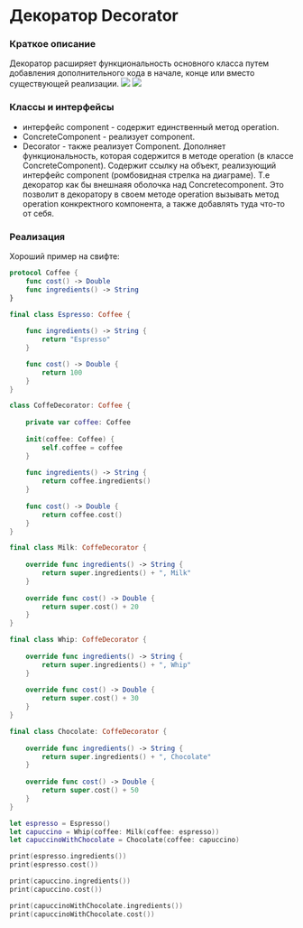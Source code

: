 # Декоратор Decorator
### Краткое описание
Декоратор расширяет функциональность основного класса путем добавления дополнительного кода в начале, конце или вместо существующей реализации.
![](https://habrastorage.org/r/w1560/getpro/habr/post_images/15c/27c/26e/15c27c26e08f1936e3f73089ecac3d05.jpg)
![](https://media.geeksforgeeks.org/wp-content/uploads/uml.jpg)
### Классы и интерфейсы
- интерфейс component - содержит единственный метод operation. 
- ConcreteComponent - реализует component. 
- Decorator - также реализует Component. Дополняет функциональность, которая содержится в методе operation (в классе ConcreteComponent). Содержит ссылку на объект, реализующий интерфейс component (ромбовидная стрелка на диаграме). Т.е декоратор как бы внешнаяя оболочка над Concretecomponent. Это позволит в декоратору в своем методе operation вызывать метод operation конкректного компонента, а также добавлять туда что-то от себя.
### Реализация
Хороший пример на свифте:
``` swift
protocol Coffee {
    func cost() -> Double
    func ingredients() -> String
}

final class Espresso: Coffee {
    
    func ingredients() -> String {
        return "Espresso"
    }

    func cost() -> Double {
        return 100
    }
}

class CoffeDecorator: Coffee {
    
    private var сoffee: Coffee
    
    init(сoffee: Coffee) {
        self.сoffee = сoffee
    }
    
    func ingredients() -> String {
        return сoffee.ingredients()
    }
    
    func cost() -> Double {
        return сoffee.cost()
    }
}

final class Milk: CoffeDecorator {
    
    override func ingredients() -> String {
        return super.ingredients() + ", Milk"
    }
    
    override func cost() -> Double {
        return super.cost() + 20
    }
}

final class Whip: CoffeDecorator {
    
    override func ingredients() -> String {
        return super.ingredients() + ", Whip"
    }
    
    override func cost() -> Double {
        return super.cost() + 30
    }
}

final class Chocolate: CoffeDecorator {
    
    override func ingredients() -> String {
        return super.ingredients() + ", Chocolate"
    }
    
    override func cost() -> Double {
        return super.cost() + 50
    }
}

let espresso = Espresso()
let capuccino = Whip(сoffee: Milk(сoffee: espresso))
let capuccinoWithChocolate = Chocolate(сoffee: capuccino)

print(espresso.ingredients())
print(espresso.cost())

print(capuccino.ingredients())
print(capuccino.cost())

print(capuccinoWithChocolate.ingredients())
print(capuccinoWithChocolate.cost())
```

